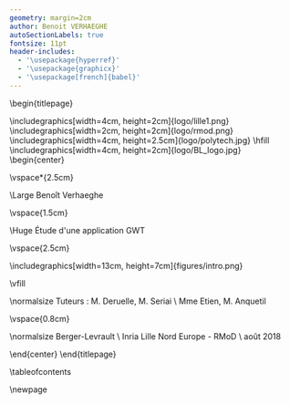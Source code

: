 ```yaml
---
geometry: margin=2cm
author: Benoit VERHAEGHE
autoSectionLabels: true
fontsize: 11pt
header-includes:
  - '\usepackage{hyperref}'
  - '\usepackage{graphicx}'
  - '\usepackage[french]{babel}'
---
```


\begin{titlepage}

\includegraphics[width=4cm, height=2cm]{logo/lille1.png}
\includegraphics[width=2cm, height=2cm]{logo/rmod.png}
\includegraphics[width=4cm, height=2.5cm]{logo/polytech.jpg}
\hfill
\includegraphics[width=4cm, height=2cm]{logo/BL_logo.jpg}
\begin{center}

\vspace*{2.5cm}

\Large Benoît Verhaeghe

\vspace{1.5cm}

\Huge Étude d'une application GWT

\vspace{2.5cm}

\includegraphics[width=13cm, height=7cm]{figures/intro.png}

\vfill

\normalsize Tuteurs : M. Deruelle, M. Seriai \\ Mme Etien, M. Anquetil

\vspace{0.8cm}

\normalsize Berger-Levrault \\ Inria Lille Nord Europe - RMoD \\ août 2018

\end{center} \end{titlepage}

\tableofcontents

\newpage
